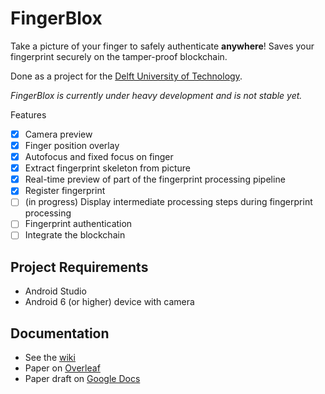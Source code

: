 # FingerBlox

Take a picture of your finger to safely authenticate **anywhere**! Saves your fingerprint securely on the tamper-proof blockchain.

Done as a project for the [Delft University of Technology](http://www.tudelft.nl/en/).

*FingerBlox is currently under heavy development and is not stable yet.*


Features

- [x] Camera preview
- [x] Finger position overlay
- [x] Autofocus and fixed focus on finger
- [x] Extract fingerprint skeleton from picture
- [x] Real-time preview of part of the fingerprint processing pipeline
- [x] Register fingerprint
- [ ] (in progress) Display intermediate processing steps during fingerprint processing
- [ ] Fingerprint authentication
- [ ] Integrate the blockchain

Project Requirements
-----------------------
* Android Studio
* Android 6 (or higher) device with camera

Documentation
----------------
- See the [wiki](https://github.com/jorenham/fingerblox/wiki)
- Paper on [Overleaf](https://www.overleaf.com/read/rgfgshdnpkhr)
- Paper draft on [Google Docs](https://docs.google.com/document/d/1i00Jio3MYiEpwcIjN6dyZs8hsday0fpol-XJ1wp7EvA/edit?usp=sharing)
